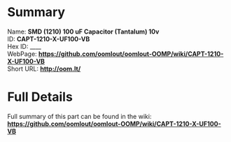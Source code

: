 
Summary
=================
  
Name: __SMD (1210) 100 uF Capacitor (Tantalum) 10v__    
ID: __CAPT-1210-X-UF100-VB__   
Hex ID: ____   
WebPage: __https://github.com/oomlout/oomlout-OOMP/wiki/CAPT-1210-X-UF100-VB__   
Short URL: __http://oom.lt/__   

Full Details
==========================
Full summary of this part can be found in the wiki:   
__https://github.com/oomlout/oomlout-OOMP/wiki/CAPT-1210-X-UF100-VB__    

